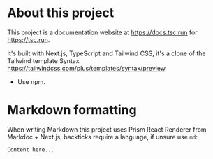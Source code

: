 # About this project
This project is a documentation website at https://docs.tsc.run for https://tsc.run.

It's built with Next.js, TypeScript and Tailwind CSS, it's a clone of the Tailwind template Syntax https://tailwindcss.com/plus/templates/syntax/preview.

- Use npm. 

# Markdown formatting

When writing Markdown this project uses Prism React Renderer from Markdoc + Next.js, backticks require a language, if unsure use `md`:

```md
Content here...
```